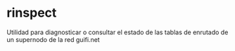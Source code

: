 rinspect
========

Utilidad para diagnosticar o consultar el estado de las tablas de enrutado de un supernodo de la red guifi.net
